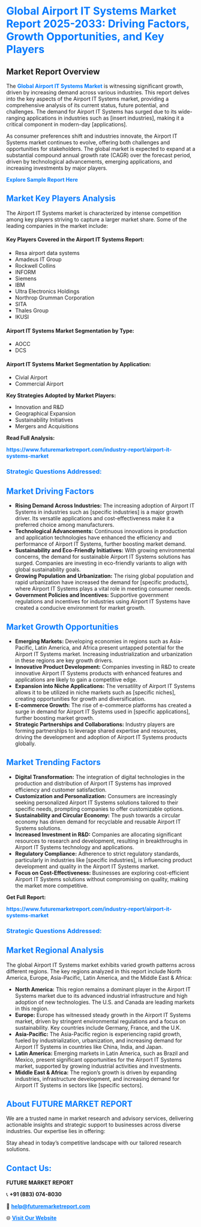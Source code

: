 <h1 style="color: #007BFF;">Global Airport IT Systems Market Report 2025-2033: Driving Factors, Growth Opportunities, and Key Players</h1>

<section id="overview">
<h2>Market Report Overview</h2>
<p>The <a href="https://www.futuremarketreport.com/industry-report/airport-it-systems-market" style="color: #007BFF; text-decoration: none;"><strong>Global Airport IT Systems Market</strong></a> is witnessing significant growth, driven by increasing demand across various industries. This report delves into the key aspects of the Airport IT Systems market, providing a comprehensive analysis of its current status, future potential, and challenges. The demand for Airport IT Systems has surged due to its wide-ranging applications in industries such as [insert industries], making it a critical component in modern-day [applications].</p>
<p>As consumer preferences shift and industries innovate, the Airport IT Systems market continues to evolve, offering both challenges and opportunities for stakeholders. The global market is expected to expand at a substantial compound annual growth rate (CAGR) over the forecast period, driven by technological advancements, emerging applications, and increasing investments by major players.</p>
</section>

<section id="overview">
<p><a href="https://www.futuremarketreport.com/request-sample/reportId=100400" style="color: #007BFF; text-decoration: none;"><strong>Explore Sample Report Here</strong></a></p>
</section>

<section id="key-players">
<h2 style="color: #007BFF;">Market Key Players Analysis</h2>
<p>The Airport IT Systems market is characterized by intense competition among key players striving to capture a larger market share. Some of the leading companies in the market include:</p>
<h4>Key Players Covered in the Airport IT Systems Report:</h4>
<ul><li>Resa airport data systems</li><li>Amadeus IT Group</li><li>Rockwell Collins</li><li>INFORM</li><li>Siemens</li><li>IBM</li><li>Ultra Electronics Holdings</li><li>Northrop Grumman Corporation</li><li>SITA</li><li>Thales Group</li><li>IKUSI</li></ul>
<h4>Airport IT Systems Market Segmentation by Type:</h4>
<ul><li>AOCC</li><li>DCS</li></ul>

<h4>Airport IT Systems Market Segmentation by Application:</h4>
<ul><li>Civial Airport</li><li>Commercial Airport</li></ul>
<p><strong>Key Strategies Adopted by Market Players:</strong></p>
<ul>
<li>Innovation and R&D</li>
<li>Geographical Expansion</li>
<li>Sustainability Initiatives</li>
<li>Mergers and Acquisitions</li>
</ul>
</section>

<section>
<p><strong>Read Full Analysis: </strong></p><a href="https://www.futuremarketreport.com/industry-report/airport-it-systems-market" style="color: #007BFF; text-decoration: none;"><strong>https://www.futuremarketreport.com/industry-report/airport-it-systems-market</strong></a>
<h3 style="color: #007BFF;">Strategic Questions Addressed:</h3>
</section>

<section id="driving-factors">
<h2 style="color: #007BFF;">Market Driving Factors</h2>
<ul>
<li><strong>Rising Demand Across Industries:</strong> The increasing adoption of Airport IT Systems in industries such as [specific industries] is a major growth driver. Its versatile applications and cost-effectiveness make it a preferred choice among manufacturers.</li>
<li><strong>Technological Advancements:</strong> Continuous innovations in production and application technologies have enhanced the efficiency and performance of Airport IT Systems, further boosting market demand.</li>
<li><strong>Sustainability and Eco-Friendly Initiatives:</strong> With growing environmental concerns, the demand for sustainable Airport IT Systems solutions has surged. Companies are investing in eco-friendly variants to align with global sustainability goals.</li>
<li><strong>Growing Population and Urbanization:</strong> The rising global population and rapid urbanization have increased the demand for [specific products], where Airport IT Systems plays a vital role in meeting consumer needs.</li>
<li><strong>Government Policies and Incentives:</strong> Supportive government regulations and incentives for industries using Airport IT Systems have created a conducive environment for market growth.</li>
</ul>
</section>

<section id="growth-opportunities">
<h2 style="color: #007BFF;">Market Growth Opportunities</h2>
<ul>
<li><strong>Emerging Markets:</strong> Developing economies in regions such as Asia-Pacific, Latin America, and Africa present untapped potential for the Airport IT Systems market. Increasing industrialization and urbanization in these regions are key growth drivers.</li>
<li><strong>Innovative Product Development:</strong> Companies investing in R&D to create innovative Airport IT Systems products with enhanced features and applications are likely to gain a competitive edge.</li>
<li><strong>Expansion into Niche Applications:</strong> The versatility of Airport IT Systems allows it to be utilized in niche markets such as [specific niches], creating opportunities for growth and diversification.</li>
<li><strong>E-commerce Growth:</strong> The rise of e-commerce platforms has created a surge in demand for Airport IT Systems used in [specific applications], further boosting market growth.</li>
<li><strong>Strategic Partnerships and Collaborations:</strong> Industry players are forming partnerships to leverage shared expertise and resources, driving the development and adoption of Airport IT Systems products globally.</li>
</ul>
</section>

<section id="trending-factors">
<h2 style="color: #007BFF;">Market Trending Factors</h2>
<ul>
<li><strong>Digital Transformation:</strong> The integration of digital technologies in the production and distribution of Airport IT Systems has improved efficiency and customer satisfaction.</li>
<li><strong>Customization and Personalization:</strong> Consumers are increasingly seeking personalized Airport IT Systems solutions tailored to their specific needs, prompting companies to offer customizable options.</li>
<li><strong>Sustainability and Circular Economy:</strong> The push towards a circular economy has driven demand for recyclable and reusable Airport IT Systems solutions.</li>
<li><strong>Increased Investment in R&D:</strong> Companies are allocating significant resources to research and development, resulting in breakthroughs in Airport IT Systems technology and applications.</li>
<li><strong>Regulatory Compliance:</strong> Adherence to strict regulatory standards, particularly in industries like [specific industries], is influencing product development and quality in the Airport IT Systems market.</li>
<li><strong>Focus on Cost-Effectiveness:</strong> Businesses are exploring cost-efficient Airport IT Systems solutions without compromising on quality, making the market more competitive.</li>
</ul>
</section>

<section>
<p><strong>Get Full Report: </strong></p><a href="https://www.futuremarketreport.com/industry-report/airport-it-systems-market" style="color: #007BFF; text-decoration: none;"><strong>https://www.futuremarketreport.com/industry-report/airport-it-systems-market</strong></a>
<h3 style="color: #007BFF;">Strategic Questions Addressed:</h3>
</section>


<section id="regional-analysis">
<h2 style="color: #007BFF;">Market Regional Analysis</h2>
<p>The global Airport IT Systems market exhibits varied growth patterns across different regions. The key regions analyzed in this report include North America, Europe, Asia-Pacific, Latin America, and the Middle East & Africa:</p>
<ul>
<li><strong>North America:</strong> This region remains a dominant player in the Airport IT Systems market due to its advanced industrial infrastructure and high adoption of new technologies. The U.S. and Canada are leading markets in this region.</li>
<li><strong>Europe:</strong> Europe has witnessed steady growth in the Airport IT Systems market, driven by stringent environmental regulations and a focus on sustainability. Key countries include Germany, France, and the U.K.</li>
<li><strong>Asia-Pacific:</strong> The Asia-Pacific region is experiencing rapid growth, fueled by industrialization, urbanization, and increasing demand for Airport IT Systems in countries like China, India, and Japan.</li>
<li><strong>Latin America:</strong> Emerging markets in Latin America, such as Brazil and Mexico, present significant opportunities for the Airport IT Systems market, supported by growing industrial activities and investments.</li>
<li><strong>Middle East & Africa:</strong> The region’s growth is driven by expanding industries, infrastructure development, and increasing demand for Airport IT Systems in sectors like [specific sectors].</li>
</ul>
</section>

<footer>
<h2 style="color: #007BFF;">About FUTURE MARKET REPORT</h2>
<p>We are a trusted name in market research and advisory services, delivering actionable insights and strategic support to businesses across diverse industries. Our expertise lies in offering:</p>

<p>Stay ahead in today’s competitive landscape with our tailored research solutions.</p>

<h2 style="color: #007BFF;">Contact Us:</h2>
<p><strong>FUTURE MARKET REPORT</strong></p>
<p>📞 <strong>+91 (883) 074-8030</strong></p>
<p>📧 <strong><a href="mailto:help@futuremarketreport.com" style="color: #007BFF;">help@futuremarketreport.com</a></strong></p>
<p>🌐 <strong><a href="https://www.futuremarketreport.com/" style="color: #007BFF;">Visit Our Website</a></strong></p>
</footer>